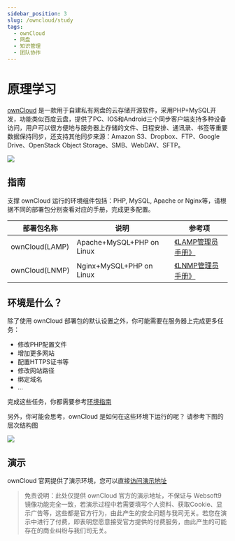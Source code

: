 ```yaml
---
sidebar_position: 3
slug: /owncloud/study
tags:
  - ownCloud
  - 网盘
  - 知识管理
  - 团队协作
---
```


# 原理学习

[ownCloud](https://owncloud.org) 是一款用于自建私有网盘的云存储开源软件，采用PHP+MySQL开发，功能类似百度云盘，提供了PC、IOS和Android三个同步客户端支持多种设备访问，用户可以很方便地与服务器上存储的文件、日程安排、通讯录、书签等重要数据保持同步，还支持其他同步来源：Amazon S3、Dropbox、FTP、Google Drive、OpenStack Object Storage、SMB、WebDAV、SFTP。

![](https://libs.websoft9.com/Websoft9/DocsPicture/zh/owncloud/owncloud-gui-websoft9.jpg)

## 指南

支撑 ownCloud 运行的环境组件包括：PHP, MySQL, Apache or Nginx等，请根据不同的部署包分别查看对应的手册，完成更多配置。

| 部署包名称 | 说明| 参考项 |
| --- | --- | --- |
| ownCloud(LAMP) | Apache+MySQL+PHP on Linux | [《LAMP管理员手册》](https://support.websoft9.com/docs/lamp/zh) |
| ownCloud(LNMP)| Nginx+MySQL+PHP on Linux |[《LNMP管理员手册》](https://support.websoft9.com/docs/lnmp/zh)|

## 环境是什么？

除了使用 ownCloud 部署包的默认设置之外，你可能需要在服务器上完成更多任务：

- 修改PHP配置文件
- 增加更多网站
- 配置HTTPS证书等
- 修改网站路径
- 绑定域名
- ...

完成这些任务，你都需要参考[环境指南](/zh/admin-runtime.md#指南)  

另外，你可能会思考，ownCloud 是如何在这些环境下运行的呢？ 请参考下图的层次结构图

![](https://libs.websoft9.com/Websoft9/DocsPicture/zh/wamp/php-infra-websoft9.png)

## 演示

ownCloud 官网提供了演示环境，您可以直接[访问演示地址](https://demo.owncloud.org/login)

> 免责说明：此处仅提供 ownCloud 官方的演示地址，不保证与 Websoft9 镜像功能完全一致，若演示过程中若需要填写个人资料、获取Cookie、显示广告等，这些都是官方行为，由此产生的安全问题与我司无关。若您在演示中进行了付费，即表明您愿意接受官方提供的付费服务，由此产生的可能存在的商业纠纷与我们司无关。